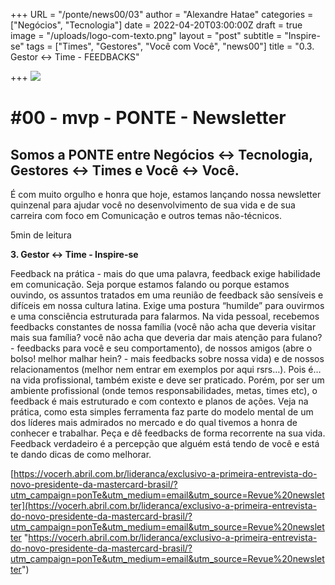 +++
URL = "/ponte/news00/03"
author = "Alexandre Hatae"
categories = ["Negócios", "Tecnologia"]
date = 2022-04-20T03:00:00Z
draft = true
image = "/uploads/logo-com-texto.png"
layout = "post"
subtitle = "Inspire-se"
tags = ["Times", "Gestores", "Você com Você", "news00"]
title = "0.3. Gestor <-> Time - FEEDBACKS"

+++
![](/uploads/logo-com-texto.png)

# #00 - mvp - PONTE - Newsletter

## Somos a PONTE entre Negócios ↔ Tecnologia, Gestores ↔ Times e Você ↔ Você.

É com muito orgulho e honra que hoje, estamos lançando nossa newsletter quinzenal para ajudar você no desenvolvimento de sua vida e de sua carreira com foco em Comunicação e outros temas não-técnicos.

5min de leitura

**3. Gestor <-> Time - Inspire-se**

Feedback na prática - mais do que uma palavra, feedback exige habilidade em comunicação. Seja porque estamos falando ou porque estamos ouvindo, os assuntos tratados em uma reunião de feedback são sensíveis e difíceis em nossa cultura latina. Exige uma postura “humilde” para ouvirmos e uma consciência estruturada para falarmos. Na vida pessoal, recebemos feedbacks constantes de nossa família (você não acha que deveria visitar mais sua família? você não acha que deveria dar mais atenção para fulano? - feedbacks para você e seu comportamento), de nossos amigos (abre o bolso! melhor malhar hein? - mais feedbacks sobre nossa vida) e de nossos relacionamentos (melhor nem entrar em exemplos por aqui rsrs…). Pois é… na vida profissional, também existe e deve ser praticado. Porém, por ser um ambiente profissional (onde temos responsabilidades, metas, times etc), o feedback é mais estruturado e com contexto e planos de ações. Veja na prática, como esta simples ferramenta faz parte do modelo mental de um dos líderes mais admirados no mercado e do qual tivemos a honra de conhecer e trabalhar. Peça e dê feedbacks de forma recorrente na sua vida. Feedback verdadeiro é a percepção que alguém está tendo de você e está te dando dicas de como melhorar.

[https://vocerh.abril.com.br/lideranca/exclusivo-a-primeira-entrevista-do-novo-presidente-da-mastercard-brasil/?utm_campaign=ponTe&utm_medium=email&utm_source=Revue%20newsletter](https://vocerh.abril.com.br/lideranca/exclusivo-a-primeira-entrevista-do-novo-presidente-da-mastercard-brasil/?utm_campaign=ponTe&utm_medium=email&utm_source=Revue%20newsletter "https://vocerh.abril.com.br/lideranca/exclusivo-a-primeira-entrevista-do-novo-presidente-da-mastercard-brasil/?utm_campaign=ponTe&utm_medium=email&utm_source=Revue%20newsletter")